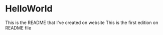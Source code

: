 HelloWorld
==========
This is the README that I've created on website
This is the first edition on README file
